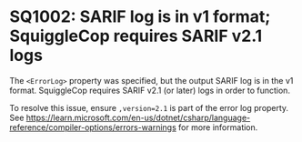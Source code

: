 # SQ1002: SARIF log is in v1 format; SquiggleCop requires SARIF v2.1 logs

The `<ErrorLog>` property was specified, but the output SARIF log is in the v1 format. SquiggleCop requires SARIF
v2.1 (or later) logs in order to function.

To resolve this issue, ensure `,version=2.1` is part of the error log property. See
https://learn.microsoft.com/en-us/dotnet/csharp/language-reference/compiler-options/errors-warnings
for more information.
